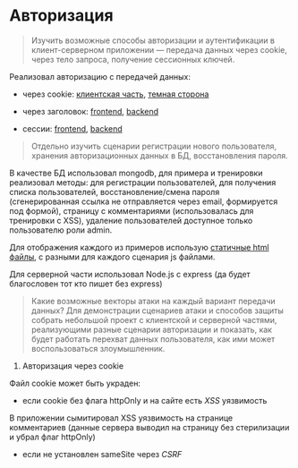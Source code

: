 # Авторизация

> Изучить возможные способы авторизации и аутентификации в клиент-серверном приложении — передача данных через cookie, через тело
> запроса, получение сессионных ключей.

Реализовал авторизацию с передачей данных:

- через cookie: [клиентская часть](https://github.com/vkosinov/learn/blob/main//auth//cookie/frontend), [темная сторона](https://github.com/vkosinov/learn/blob/main//auth//cookie/backend)

- через заголовок: [frontend](https://github.com/vkosinov/learn/blob/main//auth//header/app), [backend](https://github.com/vkosinov/learn/blob/main//auth//header/api)

- сессии: [frontend](https://github.com/vkosinov/learn/blob/main//auth//session/app), [backend](https://github.com/vkosinov/learn/blob/main//auth//session/api)

> Отдельно изучить сценарии регистрации нового пользователя,
> хранения авторизационных данных в БД, восстановления пароля.

В качестве БД использовал mongodb, для примера и тренировки реализовал методы: для регистрации пользователей, для получения списка пользователей, восстановление/смена пароля (сгенерированная ссылка не отправляется через email, формируется под формой), страницу с комментариями (использовалась для тренировки с XSS), удаление пользователей доступное только пользователю роли admin.

Для отображения каждого из примеров использую [статичные html файлы](https://github.com/vkosinov/learn/blob/main/src/public), с разными для каждого сценария js файлами.

Для серверной части использовал Node.js c express (да будет благословен тот кто пишет без express)

> Какие возможные векторы атаки на каждый вариант передачи данных? Для демонстрации сценариев атаки и способов защиты собрать небольшой проект с клиентской и серверной частями, реализующими разные сценарии авторизации и показать, как будет работать перехват данных пользователя, как ими может воспользоваться злоумышленник.

1. Авторизация через cookie

Файл cookie может быть украден:

- если cookie без флага httpOnly и на сайте есть _XSS_ уязвимость

В приложении сымитировал XSS уязвимость на странице комментариев (данные сервера выводил на страницу без стерилизации и убрал флаг httpOnly)

- если не установлен sameSite через _CSRF_
